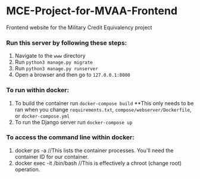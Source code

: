 # MCE-Project-for-MVAA-Frontend
Frontend website for the Military Credit Equivalency project


### Run this server by following these steps:
  1. Navigate to the `www` directory
  2. Run `python3 manage.py migrate`
  3. Run `python3 manage.py runserver`
  4. Open a browser and then go to `127.0.0.1:8000`
  
### To run within docker:
  1. To build the container run `docker-compose build`
  **This only needs to be ran when you change `requirements.txt`, `compose/webserver/Dockerfile`, or `docker-compose.yml`
  2. To run the Django server run `docker-compose up`

### To access the command line within docker:
  1. docker ps -a //This lists the container processes. You'll need the container ID for our container.
  2. docker exec -it <container id> /bin/bash //This is effectively a chroot (change root) operation.
